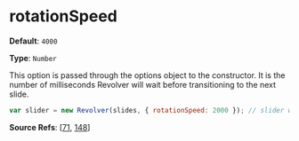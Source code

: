 # rotationSpeed

**Default**: `4000` 

**Type**: `Number`

This option is passed through the options object to the constructor. It is the number of milliseconds Revolver will wait before transitioning to the next slide.

```javascript
var slider = new Revolver(slides, { rotationSpeed: 2000 }); // slider will go to next slide every 2 seconds
```

**Source Refs**: [[71](https://github.com/revolverjs/revolverjs/blob/master/coffee/revolver.coffee#L71), [148](https://github.com/revolverjs/revolverjs/blob/master/coffee/revolver.coffee#L148)]
